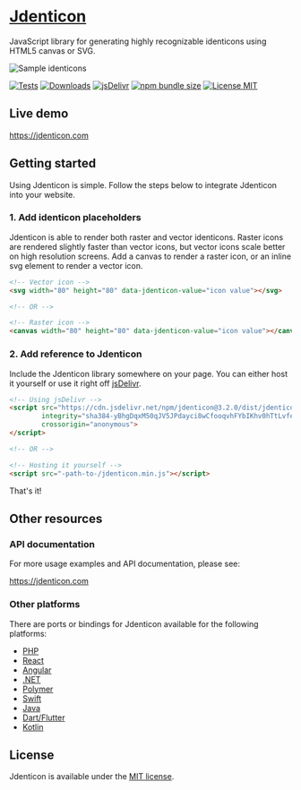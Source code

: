 # [Jdenticon](https://jdenticon.com)
JavaScript library for generating highly recognizable identicons using HTML5 canvas or SVG.

![Sample identicons](https://jdenticon.com/hosted/github-samples.png)

[![Tests](https://img.shields.io/github/actions/workflow/status/dmester/jdenticon/tests.js.yml?branch=master&style=flat-square)](https://github.com/dmester/jdenticon/actions)
[![Downloads](https://img.shields.io/npm/dt/jdenticon.svg?style=flat-square)](https://www.npmjs.com/package/jdenticon)
[![jsDelivr](https://data.jsdelivr.com/v1/package/npm/jdenticon/badge?style=flat-square)](https://www.jsdelivr.com/package/npm/jdenticon)
[![npm bundle size](https://img.shields.io/bundlephobia/min/jdenticon.svg?style=flat-square)](https://bundlephobia.com/result?p=jdenticon)
[![License MIT](https://img.shields.io/badge/license-MIT-green.svg?style=flat-square)](https://github.com/dmester/jdenticon/blob/master/LICENSE)

## Live demo
https://jdenticon.com

## Getting started
Using Jdenticon is simple. Follow the steps below to integrate Jdenticon into your website.

### 1. Add identicon placeholders
Jdenticon is able to render both raster and vector identicons. Raster icons are rendered 
slightly faster than vector icons, but vector icons scale better on high resolution screens.
Add a canvas to render a raster icon, or an inline svg element to render a vector icon.

```HTML
<!-- Vector icon -->
<svg width="80" height="80" data-jdenticon-value="icon value"></svg>

<!-- OR -->

<!-- Raster icon -->
<canvas width="80" height="80" data-jdenticon-value="icon value"></canvas>
```

### 2. Add reference to Jdenticon
Include the Jdenticon library somewhere on your page. You can either host it yourself or 
use it right off [jsDelivr](https://www.jsdelivr.com).

```HTML
<!-- Using jsDelivr -->
<script src="https://cdn.jsdelivr.net/npm/jdenticon@3.2.0/dist/jdenticon.min.js"
        integrity="sha384-yBhgDqxM50qJV5JPdayci8wCfooqvhFYbIKhv0hTtLvfeeyJMJCscRfFNKIxt43M"
        crossorigin="anonymous">
</script>

<!-- OR -->

<!-- Hosting it yourself -->
<script src="-path-to-/jdenticon.min.js"></script>
```
That's it!

## Other resources
### API documentation
For more usage examples and API documentation, please see:

https://jdenticon.com

### Other platforms
There are ports or bindings for Jdenticon available for the following platforms:

* [PHP](https://github.com/dmester/jdenticon-php/)
* [React](https://www.npmjs.com/package/react-jdenticon)
* [Angular](https://www.npmjs.com/package/ngx-jdenticon)
* [.NET](https://github.com/dmester/jdenticon-net/)
* [Polymer](https://github.com/GeoloeG/identicon-element)
* [Swift](https://github.com/aleph7/jdenticon-swift)
* [Java](https://github.com/sunshower-io/sunshower-arcus/tree/master/arcus-identicon)
* [Dart/Flutter](https://pub.dartlang.org/packages/jdenticon_dart)
* [Kotlin](https://github.com/WycliffeAssociates/jdenticon-kotlin)

## License
Jdenticon is available under the [MIT license](https://github.com/dmester/jdenticon/blob/master/LICENSE).
